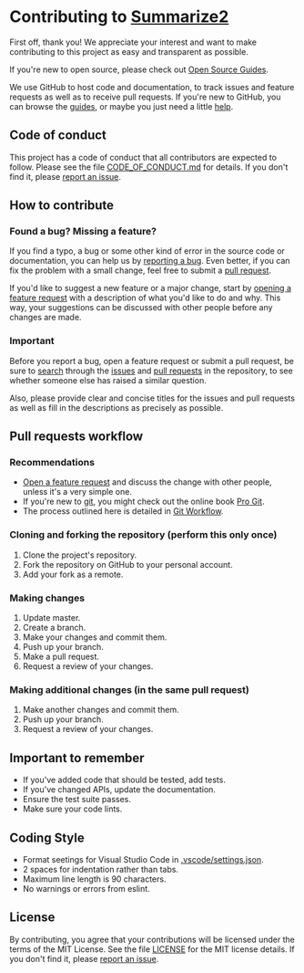 # Contributing to [Summarize2](https://npm.im/jsdoc-summarize2)

First off, thank you!
We appreciate your interest and want to make contributing to this project as easy and transparent as possible.

If you're new to open source, please check out [Open Source Guides](https://opensource.guide).

We use GitHub to host code and documentation, to track issues and feature requests as well as to receive pull requests.
If you're new to GitHub, you can browse the [guides](https://guides.github.com), or maybe you just need a little [help](https://help.github.com).

## Code of conduct

This project has a code of conduct that all contributors are expected to follow.
Please see the file [CODE_OF_CONDUCT.md](/.github/CODE_OF_CONDUCT.md) for details.
If you don't find it, please [report an issue](/../../issues/new).

## How to contribute

### Found a bug? Missing a feature?

If you find a typo, a bug or some other kind of error in the source code or documentation, you can help us by [reporting a bug](/../../issues/new?template=bug_report.md).
Even better, if you can fix the problem with a small change, feel free to submit a [pull request](/../../pulls).

If you'd like to suggest a new feature or a major change, start by [opening a feature request](/../../issues/new?template=feature_request.md) with a description of what you'd like to do and why.
This way, your suggestions can be discussed with other people before any changes are made.

### Important

Before you report a bug, open a feature request or submit a pull request, be sure to [search](https://help.github.com/articles/searching-issues-and-pull-requests) through the [issues](/../../issues) and [pull requests](/../../pulls) in the repository, to see whether someone else has raised a similar question.

Also, please provide clear and concise titles for the issues and pull requests as well as fill in the descriptions as precisely as possible.

## Pull requests workflow

### Recommendations

- [Open a feature request](/../../issues/new?template=feature_request.md) and discuss the change with other people, unless it's a very simple one.
- If you're new to [git](https://git-scm.com), you might check out the online book [Pro Git](https://git-scm.com/book/en/v2).
- The process outlined here is detailed in [Git Workflow](https://www.asmeurer.com/git-workflow).

### Cloning and forking the repository (perform this only once)

1. Clone the project's repository.
2. Fork the repository on GitHub to your personal account.
3. Add your fork as a remote.

### Making changes

1. Update master.
2. Create a branch.
3. Make your changes and commit them.
4. Push up your branch.
5. Make a pull request.
6. Request a review of your changes.

### Making additional changes (in the same pull request)

1. Make another changes and commit them.
2. Push up your branch.
3. Request a review of your changes.

## Important to remember

- If you've added code that should be tested, add tests.
- If you've changed APIs, update the documentation.
- Ensure the test suite passes.
- Make sure your code lints.

## Coding Style

- Format seetings for Visual Studio Code in [.vscode/settings.json](/.vscode/settings.json).
- 2 spaces for indentation rather than tabs.
- Maximum line length is 90 characters.
- No warnings or errors from eslint.

## License

By contributing, you agree that your contributions will be licensed under the terms of the MIT License.
See the file [LICENSE](/LICENSE) for the MIT license details.
If you don't find it, please [report an issue](/../../issues/new).
